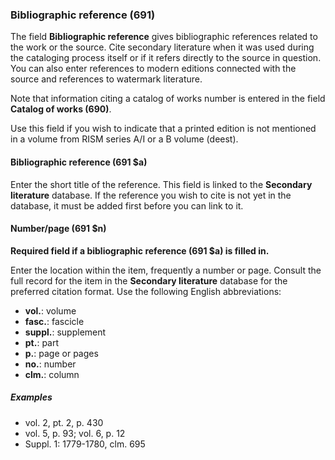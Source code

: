 ### Bibliographic reference (691)  

The field **Bibliographic reference** gives bibliographic references related to the work or the source. Cite secondary literature when it was used during the cataloging process itself
or if it refers directly to the source in question. You can also enter references to modern editions connected with the
source and references to watermark literature.

Note that information citing a catalog of works number is
entered in the field **Catalog of works (690)**.  

Use this field if you wish to indicate that a printed edition is not mentioned in a volume from RISM series A/I or a B volume (deest).

#### Bibliographic reference (691 $a)

Enter the short title of the reference. This field is linked to the **Secondary literature** database. If the reference
you wish to cite is not yet in the database, it must be added first before you can link to it.  

#### Number/page (691 $n)

**Required field if a bibliographic reference (691 $a) is filled in.**

Enter the location within the item, frequently a number or page. Consult the full record for the item in the **Secondary literature** database for the preferred citation format. Use the following English abbreviations:  
- **vol.**: volume
- **fasc.**: fascicle
- **suppl.**: supplement
- **pt.**: part
- **p.**: page or pages
- **no.**: number
- **clm.**: column

##### Examples

- vol. 2, pt. 2, p. 430
- vol. 5, p. 93; vol. 6, p. 12
- Suppl. 1: 1779-1780, clm. 695
